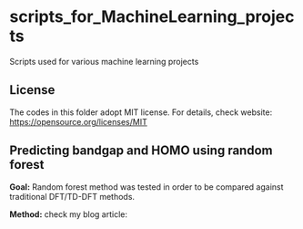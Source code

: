 # scripts_for_MachineLearning_projects
Scripts used for various machine learning projects

## License
The codes in this folder adopt MIT license. For details, check website: https://opensource.org/licenses/MIT

## Predicting bandgap and HOMO using random forest

**Goal:** Random forest method was tested in order to be compared against traditional DFT/TD-DFT methods.

**Method:** check my blog article:
